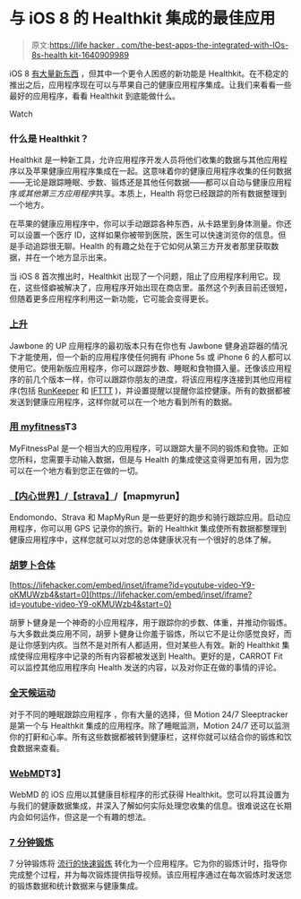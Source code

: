 # 与 iOS 8 的 Healthkit 集成的最佳应用

> 原文:[https://life hacker . com/the-best-apps-the-integrated-with-IOs-8s-health kit-1640909989](https://lifehacker.com/the-best-apps-that-integrate-with-ios-8s-healthkit-1640909989)

iOS 8 [有大量新东西](https://lifehacker.com/everything-you-need-to-know-about-ios-8-1635327873) ，但其中一个更令人困惑的新功能是 Healthkit。在不稳定的推出之后，应用程序现在可以与苹果自己的健康应用程序集成。让我们来看看一些最好的应用程序，看看 Healthkit 到底能做什么。

Watch

### 什么是 Healthkit？

Healthkit 是一种新工具，允许应用程序开发人员将他们收集的数据与其他应用程序以及苹果健康应用程序集成在一起。这意味着你的健康应用程序收集的任何数据——无论是跟踪睡眠、步数、锻炼还是其他任何数据——都可以自动与健康应用程序*或其他第三方应用程序*共享。本质上，Health 将您已经跟踪的所有数据整理到一个地方。

在苹果的健康应用程序中，你可以手动跟踪各种东西，从卡路里到身体测量。你还可以设置一个医疗 ID，这样如果你被带到医院，医生可以快速浏览你的信息。但是手动追踪很无聊。Health 的有趣之处在于它如何从第三方开发者那里获取数据，并在一个地方显示出来。

当 iOS 8 首次推出时，Healthkit 出现了一个问题，阻止了应用程序利用它。现在，这些怪癖被解决了，应用程序开始出现在商店里。虽然这个列表目前还很短，但随着更多应用程序利用这一新功能，它可能会变得更长。

### [上升](https://itunes.apple.com/us/app/up-by-jawbone/id916240764?mt=8)

Jawbone 的 UP 应用程序的最初版本只有在你也有 Jawbone 健身追踪器的情况下才能使用，但一个新的应用程序使任何拥有 iPhone 5s 或 iPhone 6 的人都可以使用它。使用新版应用程序，你可以跟踪步数、睡眠和食物摄入量。还像该应用程序的前几个版本一样，你可以跟踪你朋友的进度，将该应用程序连接到其他应用程序(包括 [RunKeeper](https://itunes.apple.com/us/app/runkeeper-gps-running-walk/id300235330?mt=8) 和 [IFTTT](https://itunes.apple.com/us/app/ifttt/id660944635?mt=8) )，并设置提醒以提醒你监控健康。所有的数据都被发送到健康应用程序，这样你就可以在一个地方看到所有的数据。

### [用 myfitness](https://itunes.apple.com/us/app/calorie-counter-diet-tracker/id341232718?mt=8&ign-mpt=uo%3D4)T3

MyFitnessPal 是一个相当大的应用程序，可以跟踪大量不同的锻炼和食物。正如您所料，您需要手动输入数据，但是与 Health 的集成使这变得更加有用，因为您可以在一个地方看到您正在做的一切。

### [【内心世界】](https://itunes.apple.com/us/app/endomondo-sports-tracker-gps/id333210180?mt=8)/[【strava】](https://itunes.apple.com/us/app/strava-running-cycling-gps/id426826309?mt=8)/【mapmyrun】

Endomondo、Strava 和 MapMyRun 是一些更好的跑步和骑行跟踪应用。启动应用程序，你可以用 GPS 记录你的旅行。新的 Healthkit 集成使所有数据都整理到健康应用程序中，这样您就可以对您的总体健康状况有一个很好的总体了解。

### [胡萝卜合体](https://itunes.apple.com/app/id769155678)

 [https://lifehacker.com/embed/inset/iframe?id=youtube-video-Y9-oKMUWzb4&start=0](https://lifehacker.com/embed/inset/iframe?id=youtube-video-Y9-oKMUWzb4&start=0) 

胡萝卜健身是一个神奇的小应用程序，用于跟踪你的步数、体重，并推动你锻炼。与大多数此类应用不同，胡萝卜健身让你羞于锻炼，所以它不是让你感觉良好，而是让你感到内疚。当然不是对所有人都适用，但对某些人有效。新的 Healthkit 集成使得应用程序中记录的所有内容都被发送到 Health。更好的是，CARROT Fit 可以监控其他应用程序向 Health 发送的内容，以及对你正在做的事情的评论。

### [全天候运动](https://itunes.apple.com/us/app/motionx-24-7-sleep-cycle-alarm/id505074676?mt=8)

对于不同的睡眠跟踪应用程序 ，你有大量的选择，但 Motion 24/7 Sleeptracker 是第一个与 Healthkit 集成的应用程序。除了睡眠监测，Motion 24/7 还可以监测你的打鼾和心率。所有这些数据都被转到健康栏，这样你就可以结合你的锻炼和饮食数据来查看。

### [WebMD](https://itunes.apple.com/us/app/webmd-trusted-health-wellness/id295076329?mt=8)T3】

WebMD 的 iOS 应用以其健康目标程序的形式获得 Healthkit。您可以将其设置为与我们的健康数据集成，并深入了解如何实际处理您收集的信息。很难说这在长期内会如何运作，但这是一个有趣的想法。

### [7 分钟锻炼](https://itunes.apple.com/us/app/7-minute-workout/id650762525?mt=8)

7 分钟锻炼将 [流行的快速锻炼](https://lifehacker.com/this-7-minute-research-based-workout-exercises-your-wh-498676327) 转化为一个应用程序。它为你的锻炼计时，指导你完成整个过程，并为每次锻炼提供指导视频。该应用程序通过在每次锻炼时发送您的锻炼数据和统计数据来与健康集成。